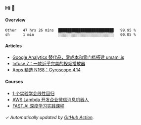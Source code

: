 ### Hi 👋

#### Overview

<!--START_SECTION:waka-->
```text
Other   47 hrs 26 mins  █████████████████████████   99.95 % 
sh      1 min           ░░░░░░░░░░░░░░░░░░░░░░░░░   00.05 % 
```
<!--END_SECTION:waka-->

#### Articles

<!-- BLOG:START -->
- [Google Analytics 替代品，零成本和零门槛搭建 umami.is](https://huhuhang.com/post/sspai/68721?ref=github)
- [Infuse 7：一款近乎完美的视频播放器](https://huhuhang.com/post/sspai/68706?ref=github)
- [Apps 精选 N168：Gyroscope 4.14](https://huhuhang.com/post/product-hunt/product-hunt-n168?ref=github)<!-- BLOG:END -->

#### Courses

<!-- SYL:START -->
- [1 个实验学会线性回归](https://lanqiao.cn/courses/4855)
- [AWS Lambda 开发企业微信消息机器人](https://lanqiao.cn/courses/2868)
- [FAST.AI 深度学习实践课程](https://lanqiao.cn/courses/1445)
<!-- SYL:END -->

###### ✓ Automatically updated by [GitHub Action](https://github.com/huhuhang/huhuhang/actions).

